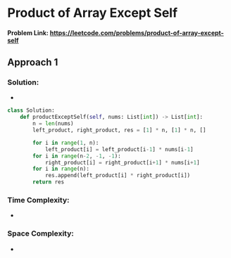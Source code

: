 # Product of Array Except Self

#### Problem Link: https://leetcode.com/problems/product-of-array-except-self

## Approach 1 

### Solution:
* 

```py
class Solution:
    def productExceptSelf(self, nums: List[int]) -> List[int]:
        n = len(nums)
        left_product, right_product, res = [1] * n, [1] * n, []

        for i in range(1, n):
            left_product[i] = left_product[i-1] * nums[i-1]
        for i in range(n-2, -1, -1):
            right_product[i] = right_product[i+1] * nums[i+1]
        for i in range(n):
            res.append(left_product[i] * right_product[i])
        return res
```

### Time Complexity:
* 

### Space Complexity:
* 
